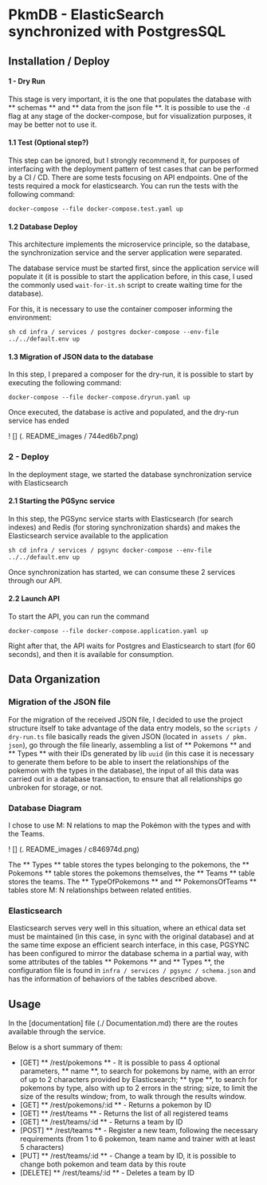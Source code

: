 # PkmDB - ElasticSearch synchronized with PostgresSQL

## Installation / Deploy

#### 1 - Dry Run

This stage is very important, it is the one that populates the database with ** schemas ** and ** data from the json file **. It is possible to use the `-d` flag at any stage of the docker-compose, but for visualization purposes, it may be better not to use it.

#### 1.1 Test (Optional step?)
This step can be ignored, but I strongly recommend it, for purposes of interfacing with the deployment pattern of test cases that can be performed by a CI / CD. There are some tests focusing on API endpoints. One of the tests required a mock for elasticsearch. You can run the tests with the following command:

``
docker-compose --file docker-compose.test.yaml up
``

#### 1.2 Database Deploy
This architecture implements the microservice principle, so the database, the synchronization service and the server application were separated.

The database service must be started first, since the application service will populate it (it is possible to start the application before, in this case, I used the commonly used `wait-for-it.sh` script to create waiting time for the database).

For this, it is necessary to use the container composer informing the environment:

`` sh
cd infra / services / postgres
docker-compose --env-file ../../default.env up
``

#### 1.3 Migration of JSON data to the database

In this step, I prepared a composer for the dry-run, it is possible to start by executing the following command:

``
docker-compose --file docker-compose.dryrun.yaml up
``

Once executed, the database is active and populated, and the dry-run service has ended

! [] (. README_images / 744ed6b7.png)


### 2 - Deploy

In the deployment stage, we started the database synchronization service with Elasticsearch

#### 2.1 Starting the PGSync service

In this step, the PGSync service starts with Elasticsearch (for search indexes) and Redis (for storing synchronization shards) and makes the Elasticsearch service available to the application

`` sh
cd infra / services / pgsync
docker-compose --env-file ../../default.env up
``

Once synchronization has started, we can consume these 2 services through our API.

#### 2.2 Launch API

To start the API, you can run the command

``
docker-compose --file docker-compose.application.yaml up
``

Right after that, the API waits for Postgres and Elasticsearch to start (for 60 seconds), and then it is available for consumption.

## Data Organization

### Migration of the JSON file

For the migration of the received JSON file, I decided to use the project structure itself to take advantage of the data entry models, so the `scripts / dry-run.ts` file basically reads the given JSON (located in` assets / pkm. json`), go through the file linearly, assembling a list of ** Pokemons ** and ** Types ** with their IDs generated by lib `uuid` (in this case it is necessary to generate them before to be able to insert the relationships of the pokemon with the types in the database), the input of all this data was carried out in a database transaction, to ensure that all relationships go unbroken for storage, or not.

### Database Diagram

I chose to use M: N relations to map the Pokémon with the types and with the Teams.

! [] (. README_images / c846974d.png)

The ** Types ** table stores the types belonging to the pokemons, the ** Pokemons ** table stores the pokemons themselves, the ** Teams ** table stores the teams. The ** TypeOfPokemons ** and ** PokemonsOfTeams ** tables store M: N relationships between related entities.

### Elasticsearch

Elasticsearch serves very well in this situation, where an ethical data set must be maintained (in this case, in sync with the original database) and at the same time expose an efficient search interface, in this case, PGSYNC has been configured to mirror the database schema in a partial way, with some attributes of the tables ** Pokemons ** and ** Types **, the configuration file is found in `infra / services / pgsync / schema.json` and has the information of behaviors of the tables described above.

## Usage

In the [documentation] file (./ Documentation.md) there are the routes available through the service.

Below is a short summary of them:

- [GET] ** /rest/pokemons ** - It is possible to pass 4 optional parameters, ** name **, to search for pokemons by name, with an error of up to 2 characters provided by Elasticsearch; ** type **, to search for pokemons by type, also with up to 2 errors in the string; size, to limit the size of the results window; from, to walk through the results window.
- [GET] ** /rest/pokemons/:id ** - Returns a pokemon by ID
- [GET] ** /rest/teams ** - Returns the list of all registered teams
- [GET] ** /rest/teams/:id ** - Returns a team by ID
- [POST] ** /rest/teams ** - Register a new team, following the necessary requirements (from 1 to 6 pokemon, team name and trainer with at least 5 characters)
- [PUT] ** /rest/teams/:id ** - Change a team by ID, it is possible to change both pokemon and team data by this route
- [DELETE] ** /rest/teams/:id ** - Deletes a team by ID